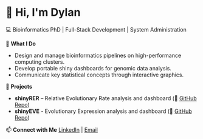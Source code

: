 # 👋 Hi, I'm Dylan
💻 Bioinformatics PhD | Full-Stack Development | System Administration

🚀 **What I Do**
- Design and manage bioinformatics pipelines on high-performance computing clusters.
- Develop portable shiny dashboards for genomic data analysis.
- Communicate key statistical concepts through interactive graphics. 

🔬 **Projects**
- **shinyRER** – Relative Evolutionary Rate analysis and dashboard (🔗 [GitHub Repo](https://github.com/dbioinfo/shinyrer))
- **shinyEVE** - Evolutionary Expression analysis and dashboard (🔗 [GitHub Repo](https://github.com/dbioinfo/shinyEVE))

📫 **Connect with Me**
[LinkedIn](#) | [Email](dylan.barth@unlv.edu) 

